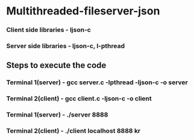 # Multithreaded-fileserver-json
### Client side libraries - ljson-c
### Server side libraries - ljson-c, l-pthread
## Steps to execute the code
### Terminal 1(server) - gcc server.c -lpthread -ljson-c -o server
### Terminal 2(client) - gcc client.c -ljson-c -o client
### Terminal 1(server) - ./server 8888
### Terminal 2(client) - ./client localhost 8888 kr
